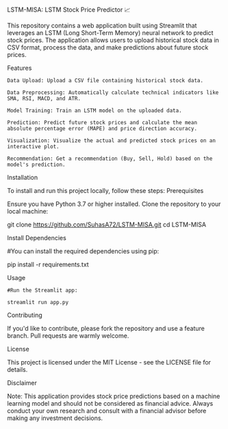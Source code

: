 LSTM-MISA: LSTM Stock Price Predictor 📈

This repository contains a web application built using Streamlit that leverages an LSTM (Long Short-Term Memory) neural network to predict stock prices. The application allows users to upload historical stock data in CSV format, process the data, and make predictions about future stock prices.

Features

    Data Upload: Upload a CSV file containing historical stock data.
    
    Data Preprocessing: Automatically calculate technical indicators like SMA, RSI, MACD, and ATR.
    
    Model Training: Train an LSTM model on the uploaded data.
    
    Prediction: Predict future stock prices and calculate the mean absolute percentage error (MAPE) and price direction accuracy.
    
    Visualization: Visualize the actual and predicted stock prices on an interactive plot.
    
    Recommendation: Get a recommendation (Buy, Sell, Hold) based on the model's prediction.

Installation

  To install and run this project locally, follow these steps:
  Prerequisites

  Ensure you have Python 3.7 or higher installed. Clone the repository to your local machine:

  git clone https://github.com/SuhasA72/LSTM-MISA.git
  cd LSTM-MISA
  
Install Dependencies

  #You can install the required dependencies using pip:

  pip install -r requirements.txt

Usage

    #Run the Streamlit app:

    streamlit run app.py

Contributing

  If you'd like to contribute, please fork the repository and use a feature branch. Pull requests are warmly welcome.

License

  This project is licensed under the MIT License - see the LICENSE file for details.

Disclaimer

  Note: This application provides stock price predictions based on a machine learning model and should not be considered as financial advice. Always conduct your own research and consult with a financial advisor before making any investment decisions.



